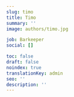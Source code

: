 ```yaml
---
slug: timo
title: Timo
summary: ''
image: authors/timo.jpg

job: Barkeeper
social: []

toc: false
draft: false
noindex: true
translationKey: admin
seo: ''
description: ''
---
```

